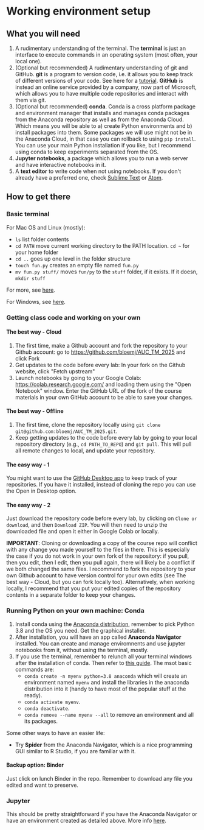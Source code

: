 # Working environment setup

## What you will need

1. A rudimentary understanding of the terminal. The **terminal** is just an interface to execute commands in an operating system (most often, your local one).
2. (Optional but recommended) A rudimentary understanding of git and GitHub. **git** is a program to version code, i.e. it allows you to keep track of different versions of your code. See here for a [tutorial](https://git-scm.com/docs/gittutorial). **GitHub** is instead an online service provided by a company, now part of Microsoft, which allows you to have multiple code repositories and interact with them via git. 
3. (Optional but recommended) **conda**. Conda is a cross platform package and environment manager that installs and manages conda packages from the Anaconda repository as well as from the Anaconda Cloud. Which means you will be able to a) create Python environments and b) install packages into them. Some packages we will use might not be in the Anaconda Cloud, in that case you can rollback to using `pip install`. You can use your main Python installation if you like, but I recommend using conda to keep experiments separated from the OS.
4. **Jupyter notebooks**, a package which allows you to run a web server and have interactive notebooks in it.
5. A **text editor** to write code when not using notebooks. If you don't already have a preferred one, check [Sublime Text](https://www.sublimetext.com/) or [Atom](https://atom.io/).

## How to get there

### Basic terminal

For Mac OS and Linux (mostly):

* `ls` list folder contents
* `cd PATH` move current working directory to the PATH location. `cd ~` for your home folder
* `cd ..` goes up one level in the folder structure
* `touch fun.py` creates an empty file named `fun.py`
* `mv fun.py stuff/` moves `fun/py` to the `stuff` folder, if it exists. If it doesn, `mkdir stuff`

For more, see [here](https://www.makeuseof.com/tag/mac-terminal-commands-cheat-sheet/).

For Windows, see [here](https://www.thomas-krenn.com/en/wiki/Cmd_commands_under_Windows).

### Getting class code and working on your own

#### The best way - Cloud

1. The first time, make a Github account and fork the repository to your Github account: go to https://github.com/bloemj/AUC_TM_2025 and click Fork
2. Get updates to the code before every lab: In your fork on the Github website, click "Fetch upstream"
3. Launch notebooks by going to your Google Colab: https://colab.research.google.com/ and loading them using the "Open Notebook" window. Enter the GitHub URL of the fork of the course materials in your own GitHub account to be able to save your changes. 

#### The best way - Offline

1. The first time, clone the repository locally using `git clone git@github.com:bloemj/AUC_TM_2025.git`.
2. Keep getting updates to the code before every lab by going to your local repository directory (e.g., `cd PATH_TO_REPO`) and `git pull`. This will pull all remote changes to local, and update your repository.

#### The easy way - 1

You might want to use the [GitHub Desktop app](https://desktop.github.com) to keep track of your repositories. If you have it installed, instead of cloning the repo you can use the Open in Desktop option.

#### The easy way - 2

Just download the repository code before every lab, by clicking on `Clone or download`, and then `Download ZIP`. You will then need to unzip the downloaded file and open it either in Google Colab or locally.

**IMPORTANT**: Cloning or downloading a copy of the course repo will conflict with any change you made yourself to the files in there. This is especially the case if you do not work in your own fork of the repository: if you pull, then you edit, then I edit, then you pull again, there will likely be a conflict if we both changed the same files. I recommend to fork the repository to your own Github account to have version control for your own edits (see The best way - Cloud, but you can fork locally too). Alternatively, when working locally, I recommend that you put your edited copies of the repository contents in a separate folder to keep your changes.

### Running Python on your own machine: Conda

1. Install conda using the [Anaconda distribution](https://www.anaconda.com/distribution/), remember to pick Python 3.8 and the OS you need. Get the graphical installer.
2. After installation, you will have an app called **Anaconda Navigator** installed. You can create and manage enviromnents and use jupyter notebooks from it, without using the terminal, mostly.
3. If you use the terminal, remember to relunch all your terminal windows after the installation of conda. Then refer to [this guide](https://docs.conda.io/projects/conda/en/latest/user-guide/tasks/manage-environments.html). The msot basic commands are:
    - `conda create -n myenv python=3.8 anaconda` which will create an environment named `myenv` and install the libraries in the anaconda distribution into it (handy to have most of the popular stuff at the ready).
    - `conda activate myenv`.
    - `conda deactivate`.
    - `conda remove --name myenv --all` to remove an environment and all its packages.

Some other ways to have an easier life:
* Try **Spider** from the Anaconda Navigator, which is a nice programming GUI similar to R Studio, if you are familiar with it. 

#### Backup option: Binder

Just click on lunch Binder in the repo. Remember to download any file you edited and want to preserve.

### Jupyter 

This should be pretty straightforward if you have the Anaconda Navigator or have an environment created as detailed above. More info [here](https://medium.com/codingthesmartway-com-blog/getting-started-with-jupyter-notebook-for-python-4e7082bd5d46).
